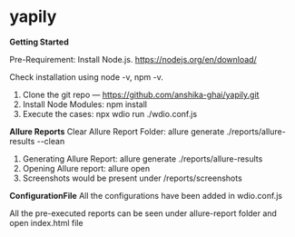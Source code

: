 # yapily
**Getting Started**

Pre-Requirement:
Install Node.js. https://nodejs.org/en/download/

Check installation using node -v, npm -v.

1. Clone the git repo — https://github.com/anshika-ghai/yapily.git
2. Install Node Modules: npm install
3. Execute the cases: npx wdio run ./wdio.conf.js

**Allure Reports**
Clear Allure Report Folder: allure generate ./reports/allure-results  --clean
1. Generating Allure Report: allure generate ./reports/allure-results    
2. Opening Allure report: allure open
3. Screenshots would be present under /reports/screenshots

**ConfigurationFile**
All the configurations have been added in wdio.conf.js

All the pre-executed reports can be seen under allure-report folder and open index.html file